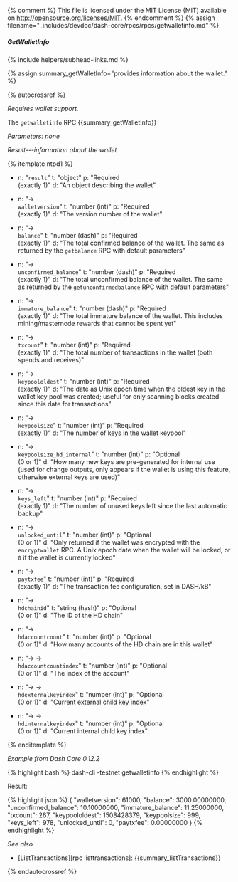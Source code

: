 {% comment %}
This file is licensed under the MIT License (MIT) available on
http://opensource.org/licenses/MIT.
{% endcomment %}
{% assign filename="_includes/devdoc/dash-core/rpcs/rpcs/getwalletinfo.md" %}

##### GetWalletInfo
{% include helpers/subhead-links.md %}

{% assign summary_getWalletInfo="provides information about the wallet." %}

<!-- __ -->

{% autocrossref %}

*Requires wallet support.*

The `getwalletinfo` RPC {{summary_getWalletInfo}}

*Parameters: none*

*Result---information about the wallet*

{% itemplate ntpd1 %}
- n: "`result`"
  t: "object"
  p: "Required<br>(exactly 1)"
  d: "An object describing the wallet"

- n: "→<br>`walletversion`"
  t: "number (int)"
  p: "Required<br>(exactly 1)"
  d: "The version number of the wallet"

- n: "→<br>`balance`"
  t: "number (dash)"
  p: "Required<br>(exactly 1)"
  d: "The total confirmed balance of the wallet.  The same as returned by the `getbalance` RPC with default parameters"

- n: "→<br>`unconfirmed_balance`"
  t: "number (dash)"
  p: "Required<br>(exactly 1)"
  d: "The total unconfirmed balance of the wallet.  The same as returned by the `getunconfirmedbalance` RPC with default parameters"

- n: "→<br>`immature_balance`"
  t: "number (dash)"
  p: "Required<br>(exactly 1)"
  d: "The total immature balance of the wallet.  This includes mining/masternode rewards that cannot be spent yet"

- n: "→<br>`txcount`"
  t: "number (int)"
  p: "Required<br>(exactly 1)"
  d: "The total number of transactions in the wallet (both spends and receives)"

- n: "→<br>`keypoololdest`"
  t: "number (int)"
  p: "Required<br>(exactly 1)"
  d: "The date as Unix epoch time when the oldest key in the wallet key pool was created; useful for only scanning blocks created since this date for transactions"

- n: "→<br>`keypoolsize`"
  t: "number (int)"
  p: "Required<br>(exactly 1)"
  d: "The number of keys in the wallet keypool"

- n: "→<br>`keypoolsize_hd_internal`"
  t: "number (int)"
  p: "Optional<br>(0 or 1)"
  d: "How many new keys are pre-generated for internal use (used for change outputs, only appears if the wallet is using this feature, otherwise external keys are used)"

- n: "→<br>`keys_left`"
  t: "number (int)"
  p: "Required<br>(exactly 1)"
  d: "The number of unused keys left since the last automatic backup"

- n: "→<br>`unlocked_until`"
  t: "number (int)"
  p: "Optional<br>(0 or 1)"
  d: "Only returned if the wallet was encrypted with the `encryptwallet` RPC. A Unix epoch date when the wallet will be locked, or `0` if the wallet is currently locked"

- n: "→<br>`paytxfee`"
  t: "number (int)"
  p: "Required<br>(exactly 1)"
  d: "The transaction fee configuration, set in DASH/kB"

- n: "→<br>`hdchainid`"
  t: "string (hash)"
  p: "Optional<br>(0 or 1)"
  d: "The ID of the HD chain"

- n: "→<br>`hdaccountcount`"
  t: "number (int)"
  p: "Optional<br>(0 or 1)"
  d: "How many accounts of the HD chain are in this wallet"

- n: "→ →<br>`hdaccountcountindex`"
  t: "number (int)"
  p: "Optional<br>(0 or 1)"
  d: "The index of the account"

- n: "→ →<br>`hdexternalkeyindex`"
  t: "number (int)"
  p: "Optional<br>(0 or 1)"
  d: "Current external child key index"

- n: "→ →<br>`hdinternalkeyindex`"
  t: "number (int)"
  p: "Optional<br>(0 or 1)"
  d: "Current internal child key index"

{% enditemplate %}

*Example from Dash Core 0.12.2*

{% highlight bash %}
dash-cli -testnet getwalletinfo
{% endhighlight %}

Result:

{% highlight json %}
{
  "walletversion": 61000,
  "balance": 3000.00000000,
  "unconfirmed_balance": 10.10000000,
  "immature_balance": 11.25000000,
  "txcount": 267,
  "keypoololdest": 1508428379,
  "keypoolsize": 999,
  "keys_left": 978,
  "unlocked_until": 0,
  "paytxfee": 0.00000000
}
{% endhighlight %}

*See also*

* [ListTransactions][rpc listtransactions]: {{summary_listTransactions}}

{% endautocrossref %}

